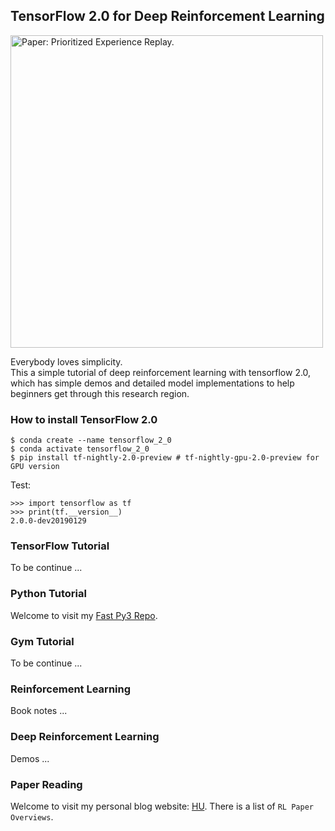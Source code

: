 ## TensorFlow 2.0 for Deep Reinforcement Learning
<img src="https://github.com/Huixxi/TensorFlow2.0-for-Deep-Reinforcement-Learning/blob/master/images/gym_cartpole_v0.gif" title="Paper: Prioritized Experience Replay." width="500" hegiht="313" align=center />

Everybody loves simplicity.  
This a simple tutorial of deep reinforcement learning with tensorflow 2.0, which has simple demos and detailed model implementations to help beginners get through this research region.  

### How to install TensorFlow 2.0
```
$ conda create --name tensorflow_2_0
$ conda activate tensorflow_2_0
$ pip install tf-nightly-2.0-preview # tf-nightly-gpu-2.0-preview for GPU version
```
Test:
```
>>> import tensorflow as tf
>>> print(tf.__version__)
2.0.0-dev20190129
```

### TensorFlow Tutorial
To be continue ...

### Python Tutorial
Welcome to visit my [Fast Py3 Repo](https://github.com/Huixxi/Fast-Py3).

### Gym Tutorial
To be continue ...

### Reinforcement Learning
Book notes ...

### Deep Reinforcement Learning
Demos ...

### Paper Reading
Welcome to visit my personal blog website: [HU](https://www.cycygogo.cn/). There is a list of `RL Paper Overviews`. 

